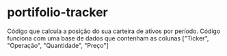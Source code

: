 # portifolio-tracker
Código que calcula a posição do sua carteira de ativos por período. Código funciona com uma base de dados que contenham as colunas ["Ticker", "Operação", "Quantidade", "Preço"]
